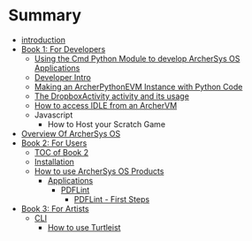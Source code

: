 # Summary

* [introduction](README.md)
* [Book 1: For Developers](developer.md)
   * [Using the Cmd Python Module to develop ArcherSys OS Applications](developer/python/lib_cmd.md)
   * [Developer Intro](developer/README.md)
   * [Making an ArcherPythonEVM Instance with Python Code](making_an_archerpythonevm_instance_with_python_code.md)
   * [The DropboxActivity activity and its usage](developer/python/dropboxactivity.md)
   * [How to access IDLE from an ArcherVM](developer/python/how_to_use_idle.md)
   * Javascript
       * How to Host your Scratch Game 
* [Overview Of ArcherSys OS](overview_of_archersys_os.md)
* [Book 2: For Users](users/README.md)
   * [TOC of Book 2](toc_of_book_2.md)
   * [Installation](users/installation/README.md)
   * [How to use ArcherSys OS Products](users/how_to_use_archersys_os_products.md)
       * [Applications](applications.md)
           * [PDFLint](users/apps/pdflint/README.md)
               * [PDFLint - First Steps](users/apps/pdflint/pdflint_first_steps.md)
* [Book  3: For Artists](artists/README.md)
   * [CLI](artists/CLI/README.md)
       * [How to use Turtleist](artists/CLI/Turtleist/README.md)

